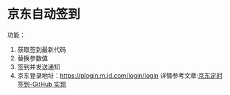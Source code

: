 # 京东自动签到
功能：
1. 获取签到最新代码
2. 替换参数值
3. 签到并发送通知
4. 京东登录地址：https://plogin.m.jd.com/login/login
详情参考文章:[京东定时签到-GitHub 实现](https://ruicky.me/2020/06/05/jd-sign/)

